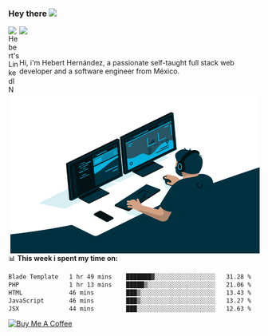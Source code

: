 ### Hey there <img src="https://media.giphy.com/media/hvRJCLFzcasrR4ia7z/giphy.gif" width="25px">
<a href="https://www.linkedin.com/in/evertcode/" target="_blank">
  <img align="left" alt="Hebert's LinkedIN" width="22px" src="https://raw.githubusercontent.com/peterthehan/peterthehan/master/assets/linkedin.svg" />
</a>

![](https://visitor-badge.glitch.me/badge?page_id=evertcode.evertcode)

<br />

Hi, i'm Hebert Hernández, a passionate self-taught full stack web developer and a software engineer from México.

<img align="right" alt="GIF" src="https://github.com/evertcode/evertcode/blob/master/code.gif?raw=true" width="500" height="320" />

📊 **This week i spent my time on:**

<!--START_SECTION:waka-->
```text
Blade Template   1 hr 49 mins    ███████▓░░░░░░░░░░░░░░░░░   31.28 % 
PHP              1 hr 13 mins    █████▒░░░░░░░░░░░░░░░░░░░   21.06 % 
HTML             46 mins         ███▒░░░░░░░░░░░░░░░░░░░░░   13.43 % 
JavaScript       46 mins         ███▒░░░░░░░░░░░░░░░░░░░░░   13.27 % 
JSX              44 mins         ███░░░░░░░░░░░░░░░░░░░░░░   12.63 % 
```
<!--END_SECTION:waka-->

<a href="https://www.buymeacoffee.com/evertcode" target="_blank"><img src="https://cdn.buymeacoffee.com/buttons/v2/default-red.png" alt="Buy Me A Coffee" width="150" ></a>

